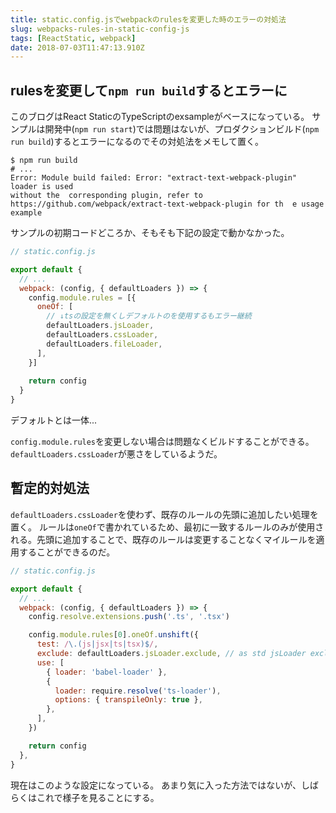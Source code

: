```yaml
---
title: static.config.jsでwebpackのrulesを変更した時のエラーの対処法
slug: webpacks-rules-in-static-config-js
tags: [ReactStatic, webpack]
date: 2018-07-03T11:47:13.910Z
---
```


## rulesを変更して`npm run build`するとエラーに

このブログはReact StaticのTypeScriptのexsampleがベースになっている。
サンプルは開発中(`npm run start`)では問題はないが、プロダクションビルド(`npm run build`)するとエラーになるのでその対処法をメモして置く。


```shell
$ npm run build
# ...
Error: Module build failed: Error: "extract-text-webpack-plugin" loader is used 
without the  corresponding plugin, refer to 
https://github.com/webpack/extract-text-webpack-plugin for th  e usage example
```

サンプルの初期コードどころか、そもそも下記の設定で動かなかった。

```js
// static.config.js

export default {
  // ...
  webpack: (config, { defaultLoaders }) => {
    config.module.rules = [{
      oneOf: [
        // ↓tsの設定を無くしデフォルトのを使用するもエラー継続
        defaultLoaders.jsLoader,
        defaultLoaders.cssLoader,
        defaultLoaders.fileLoader,
      ],
    }]
    
    return config
  }
}
```

デフォルトとは一体...

`config.module.rules`を変更しない場合は問題なくビルドすることができる。
`defaultLoaders.cssLoader`が悪さをしているようだ。

## 暫定的対処法

`defaultLoaders.cssLoader`を使わず、既存のルールの先頭に追加したい処理を置く。
ルールは`oneOf`で書かれているため、最初に一致するルールのみが使用される。先頭に追加することで、既存のルールは変更することなくマイルールを適用することができるのだ。

```js
// static.config.js

export default {
  // ...
  webpack: (config, { defaultLoaders }) => {
    config.resolve.extensions.push('.ts', '.tsx')

    config.module.rules[0].oneOf.unshift({
      test: /\.(js|jsx|ts|tsx)$/,
      exclude: defaultLoaders.jsLoader.exclude, // as std jsLoader exclude
      use: [
        { loader: 'babel-loader' },
        {
          loader: require.resolve('ts-loader'),
          options: { transpileOnly: true },
        },
      ],
    })

    return config
  },
}
```

現在はこのような設定になっている。
あまり気に入った方法ではないが、しばらくはこれで様子を見ることにする。
